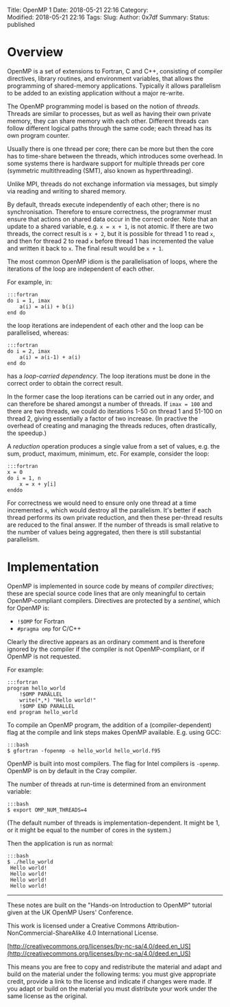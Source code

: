 Title: OpenMP 1
Date: 2018-05-21 22:16
Category:  
Modified: 2018-05-21 22:16
Tags: 
Slug: 
Author: 0x7df
Summary: 
Status: published

# Overview

OpenMP is a set of extensions to Fortran, C and C++, consisting of compiler
directives, library routines, and environment variables, that allows the
programming of shared-memory applications. Typically it allows parallelism to
be added to an existing application without a major re-write.

The OpenMP programming model is based on the notion of *threads*. Threads are
similar to processes, but as well as having their own private memory, they can
share memory with each other. Different threads can follow different logical
paths through the same code; each thread has its own program counter.

Usually there is one thread per core; there can be more but then the core has
to time-share between the threads, which introduces some overhead. In some
systems there is hardware support for multiple threads per core
(symmetric multithreading (SMT), also known as hyperthreading).

Unlike MPI, threads do not exchange information via messages, but simply via
reading and writing to shared memory.

By default, threads execute independently of each other; there is no
synchronisation. Therefore to ensure correctness, the programmer must ensure
that actions on shared data occur in the correct order. Note that an update to
a shared variable, e.g. `x = x + 1`, is not atomic. If there are two threads, the
correct result is `x + 2`, but it is possible for thread 1 to read `x`, and then
for thread 2 to read `x` before thread 1 has incremented the value and written it
back to `x`. The final result would be `x + 1`.

The most common OpenMP idiom is the parallelisation of loops, where the
iterations of the loop are independent of each other.

For example, in:

    :::fortran
    do i = 1, imax
        a(i) = a(i) + b(i)
    end do

the loop iterations are independent of each other and the loop can be parallelised, whereas:

    :::fortran
    do i = 2, imax
        a(i) = a(i-1) + a(i) 
    end do

has a *loop-carried dependency*. The loop iterations must be done in the
correct order to obtain the correct result.

In the former case the loop iterations can be carried out in any order, and can
therefore be shared amongst a number of threads. If `imax = 100` and there are
two threads, we could do iterations 1-50 on thread 1 and 51-100 on thread 2,
giving essentially a factor of two increase. (In practive the overhead of
creating and managing the threads reduces, often drastically, the speedup.)

A *reduction* operation produces a single value from a set of values, e.g. the
sum, product, maximum, minimum, etc. For example, consider the loop: 

    :::fortran
    x = 0
    do i = 1, n
        x = x + y[i]
    enddo

For correctness we would need to ensure only one thread at a time incremented
`x`, which would destroy all the parallelism. It's better if each thread performs
its own private reduction, and then these per-thread results are reduced to the
final answer. If the number of threads is small relative to the number of
values being aggregated, then there is still substantial parallelism.

# Implementation

OpenMP is implemented in source code by means of *compiler directives*; these are special
source code lines that are only meaningful to certain OpenMP-compliant compilers. Directives are
protected by a *sentinel*, which for OpenMP is:

- `!$OMP` for Fortran
- `#pragma omp` for C/C++

Clearly the directive appears as an ordinary comment and is therefore ignored by the
compiler if the compiler is not OpenMP-compliant, or if OpenMP is not requested.

For example:

    :::fortran
    program hello_world
        !$OMP PARALLEL
        write(*,*) "Hello world!"
        !$OMP END PARALLEL
    end program hello_world

To compile an OpenMP program, the addition of a (compiler-dependent) flag at
the compile and link steps makes OpenMP available. E.g. using GCC:

    :::bash
    $ gfortran -fopenmp -o hello_world hello_world.f95

OpenMP is built into most compilers. The flag for Intel compilers is `-openmp`.
OpenMP is on by default in the Cray compiler.

The number of threads at run-time is determined from an environment variable:

    :::bash
    $ export OMP_NUM_THREADS=4

(The default number of threads is implementation-dependent. It might be 1,
or it might be equal to the number of cores in the system.)

Then the application is run as normal:

    :::bash
    $ ./hello_world 
     Hello world!
     Hello world!
     Hello world!
     Hello world!

<hr/>

These notes are built on the "Hands-on Introduction to OpenMP" tutorial given at the UK OpenMP Users' Conference.

This work is licensed under a Creative Commons Attribution-NonCommercial-ShareAlike 4.0 International License.

[http://creativecommons.org/licenses/by-nc-sa/4.0/deed.en_US](http://creativecommons.org/licenses/by-nc-sa/4.0/deed.en_US)

This means you are free to copy and redistribute the material and adapt and build on the
material under the following terms: you must give appropriate credit, provide a link to the license and indicate if changes were made. If you adapt or build on the material you must distribute your work under the same license as the original.
